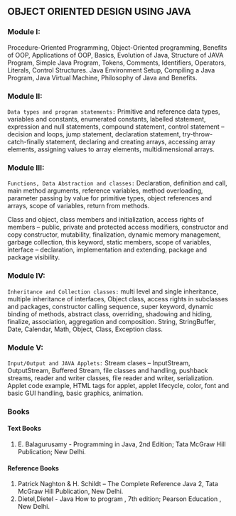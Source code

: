 ## OBJECT ORIENTED DESIGN USING JAVA

### Module I:

Procedure-Oriented Programming, Object-Oriented programming, Benefits of OOP, Applications of
OOP, Basics, Evolution of Java, Structure of JAVA Program, Simple Java Program, Tokens, Comments,
Identifiers, Operators, Literals, Control Structures. Java Environment Setup, Compiling a Java Program,
Java Virtual Machine, Philosophy of Java and Benefits.


### Module II:
`Data types and program statements:` Primitive and reference data types, variables and constants,
enumerated constants, labelled statement, expression and null statements, compound statement, control
statement – decision and loops, jump statement, declaration statement, try-throw-catch-finally statement,
declaring and creating arrays, accessing array elements, assigning values to array elements,
multidimensional arrays. 


### Module III:
`Functions, Data Abstraction and classes:` Declaration, definition and call, main method arguments,
reference variables, method overloading, parameter passing by value for primitive types, object references
and arrays, scope of variables, return from methods.

Class and object, class members and initialization, access rights of members – public, private and
protected access modifiers, constructor and copy constructor, mutability, finalization, dynamic memory
management, garbage collection, this keyword, static members, scope of variables, interface –
declaration, implementation and extending, package and package visibility.


### Module IV:
`Inheritance and Collection classes:` multi level and single inheritance, multiple inheritance of interfaces,
Object class, access rights in subclasses and packages, constructor calling sequence, super keyword,
dynamic binding of methods, abstract class, overriding, shadowing and hiding, finalize, association,
aggregation and composition. String, StringBuffer, Date, Calendar, Math, Object, Class, Exception class. 


### Module V:
`Input/Output and JAVA Applets:` Stream clases – InputStream, OutputStream, Buffered Stream, file
classes and handling, pushback streams, reader and writer classes, file reader and writer, serialization.
Applet code example, HTML tags for applet, applet lifecycle, color, font and
basic GUI handling, basic graphics, animation. 


### Books

#### Text Books
1. E. Balagurusamy - Programming in Java, 2nd Edition; Tata McGraw Hill Publication; New Delhi.

#### Reference Books
1. Patrick Naghton & H. Schildt – The Complete Reference Java 2, Tata McGraw Hill Publication, New
Delhi.
2. Dietel,Dietel - Java How to program , 7th edition; Pearson Education , New Delhi.